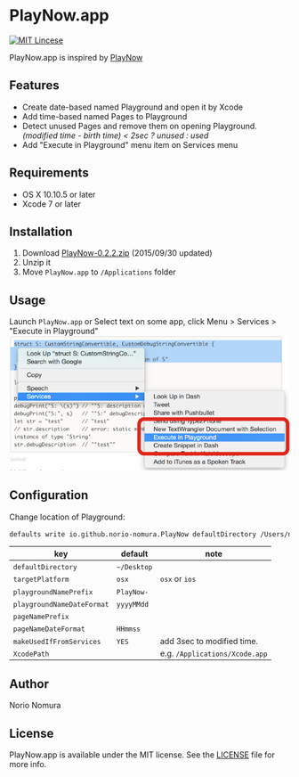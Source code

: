 # PlayNow.app
[![MIT Lincese](http://img.shields.io/badge/license-MIT-blue.svg?style=flat)](LICENSE)

PlayNow.app is inspired by [PlayNow](https://github.com/apalancat/PlayNow)

## Features
- Create date-based named Playground and open it by Xcode
- Add time-based named Pages to Playground
- Detect unused Pages and remove them on opening Playground.
*(modified time - birth time) < 2sec ? unused : used*
- Add "Execute in Playground" menu item on Services menu

## Requirements
- OS X 10.10.5 or later
- Xcode 7 or later

## Installation
1. Download [PlayNow-0.2.2.zip](http://github.com/norio-nomura/PlayNow/releases/download/0.2.2/PlayNow-0.2.2.zip) (2015/09/30 updated)
2. Unzip it
3. Move `PlayNow.app` to `/Applications` folder

## Usage
Launch `PlayNow.app`
or
Select text on some app, click Menu > Services > "Execute in Playground"
![Services](images/ExecuteInPlayground.png)

## Configuration
Change location of Playground:
```sh
defaults write io.github.norio-nomura.PlayNow defaultDirectory /Users/norio/Documents
```

key                           | default     | note
------------------------------|-------------|-------------------------------
`defaultDirectory`            | `~/Desktop` |
`targetPlatform`              | `osx`       | `osx` or `ios`
`playgroundNamePrefix`        | `PlayNow-`  |
`playgroundNameDateFormat`    | `yyyyMMdd`  |
`pageNamePrefix`              |             |
`pageNameDateFormat`          | `HHmmss`    |
`makeUsedIfFromServices`      | `YES`       | add 3sec to modified time.
`XcodePath`                   |             | e.g. `/Applications/Xcode.app`

## Author

Norio Nomura

## License

PlayNow.app is available under the MIT license. See the [LICENSE](LICENSE) file for more info.
